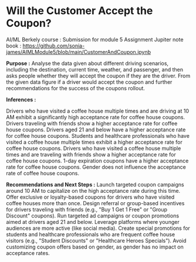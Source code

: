 # Will the Customer Accept the Coupon?
AI/ML Berkely course : Submission for module 5 Assignment
Jupiter note book : https://github.com/sonia-james/AIMLModule5/blob/main/CustomerAndCoupon.ipynb

**Purpose :** 
Analyse the data given about different driving scenarios, including the destination, current time, weather, and passenger, and then asks people whether they will accept the coupon if they are the driver. From the given data figure if a driver would accept the coupon and further recommendations for the success of the coupons rollout. 

**Inferences :** 

Drivers who have visited a coffee house multiple times and are driving at 10 AM exhibit a significantly high acceptance rate for coffee house coupons.
Drivers traveling with friends show a higher acceptance rate for coffee house coupons.
Drivers aged 21 and below have a higher acceptance rate for coffee house coupons.
Students and healthcare professionals who have visited a coffee house multiple times exhibit a higher acceptance rate for coffee house coupons.
Drivers who have visited a coffee house multiple times and are traveling with friends show a higher acceptance rate for coffee house coupons.
1-day expiration coupons have a higher acceptance rate for coffee house coupons.
Gender does not influence the acceptance rate of coffee house coupons.

**Recommendations and Next Steps :**
Launch targeted coupon campaigns around 10 AM to capitalize on the high acceptance rate during this time.
Offer exclusive or loyalty-based coupons for drivers who have visited coffee houses more than once.
Design referral or group-based incentives for drivers traveling with friends (e.g., "Buy 1 Get 1 Free" or "Group Discount" coupons).
Run targeted ad campaigns or coupon promotions aimed at drivers aged 21 and below. Leverage platforms where younger audiences are more active (like social media).
Create special promotions for students and healthcare professionals who are frequent coffee house visitors (e.g., "Student Discounts" or "Healthcare Heroes Specials").
Avoid customizing coupon offers based on gender, as gender has no impact on acceptance rates.



